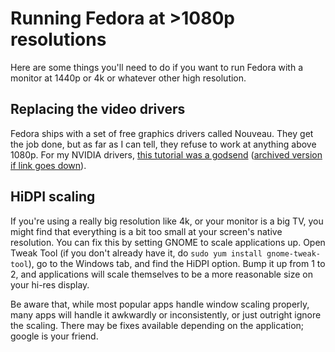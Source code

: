 # Running Fedora at >1080p resolutions

Here are some things you'll need to do if you want to run Fedora with a monitor at 1440p or 4k or whatever other high resolution.

## Replacing the video drivers

Fedora ships with a set of free graphics drivers called Nouveau. They get the job done, but as far as I can tell, they refuse to work at anything above 1080p. For my NVIDIA drivers, [this tutorial was a godsend](https://kaischroed.wordpress.com/howto-install-nvidia-driver-on-fedora-replacing-nouveau/) ([archived version if link goes down](https://archive.is/M2deU)).

## HiDPI scaling

If you're using a really big resolution like 4k, or your monitor is a big TV, you might find that everything is a bit too small at your screen's native resolution. You can fix this by setting GNOME to scale applications up. Open Tweak Tool (if you don't already have it, do `sudo yum install gnome-tweak-tool`), go to the Windows tab, and find the HiDPI option. Bump it up from 1 to 2, and applications will scale themselves to be a more reasonable size on your hi-res display.

Be aware that, while most popular apps handle window scaling properly, many apps will handle it awkwardly or inconsistently, or just outright ignore the scaling. There may be fixes available depending on the application; google is your friend.
